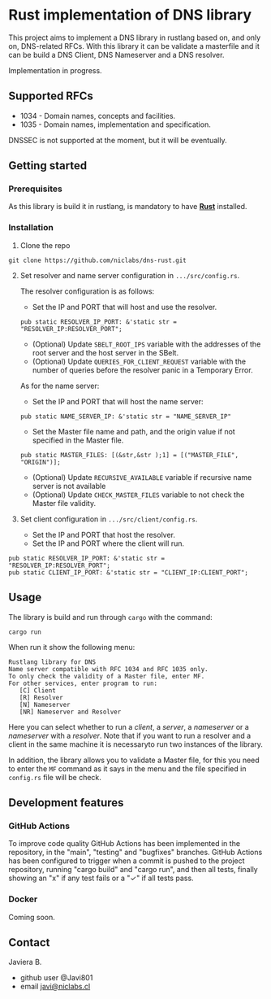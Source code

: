 # Rust implementation of DNS library

This project aims to implement a DNS library in rustlang based on, and only on, DNS-related RFCs. 
With this library it can be validate a masterfile and it can be build a DNS Client, DNS Nameserver and a DNS resolver.

Implementation in progress.

## Supported RFCs 

* 1034 - Domain names, concepts and facilities. 
* 1035 - Domain names, implementation and specification. 

DNSSEC is not supported at the moment, but it will be eventually.

## Getting started

### Prerequisites

As this library is build it in rustlang, is mandatory to have [**Rust**](https://www.rust-lang.org/learn/get-started) installed.

### Installation


1. Clone the repo

```
git clone https://github.com/niclabs/dns-rust.git
```

2. Set resolver and name server configuration in `.../src/config.rs`. 

   The resolver configuration is as follows:

   - Set the IP and PORT that will host and use the resolver.

   ```
   pub static RESOLVER_IP_PORT: &'static str = "RESOLVER_IP:RESOLVER_PORT";
   ```

   - (Optional) Update ```SBELT_ROOT_IPS``` variable with the addresses of the root server and the host server in the SBelt.
   - (Optional) Update ```QUERIES_FOR_CLIENT_REQUEST``` variable with the number of queries before the resolver panic in a Temporary Error.

   As for the name server:

   - Set the IP and PORT that will host the name server:

   ```
   pub static NAME_SERVER_IP: &'static str = "NAME_SERVER_IP"
   ```

   - Set the Master file name and path, and the origin value if not specified in the Master file.

   ```
   pub static MASTER_FILES: [(&str,&str );1] = [("MASTER_FILE", "ORIGIN")];
   ```

   - (Optional) Update ``RECURSIVE_AVAILABLE`` variable if recursive name server is not available
   - (Optional) Update `CHECK_MASTER_FILES` variable to not check the Master file validity.


3. Set client configuration in `.../src/client/config.rs`.

   - Set the IP and PORT that host the resolver.
   - Set the IP and PORT where the client will run.

``` 
pub static RESOLVER_IP_PORT: &'static str = "RESOLVER_IP:RESOLVER_PORT";
pub static CLIENT_IP_PORT: &'static str = "CLIENT_IP:CLIENT_PORT";
```

## Usage

The library is build and run through `cargo` with the command:

```
cargo run
```

When run it show the following menu:

```
Rustlang library for DNS
Name server compatible with RFC 1034 and RFC 1035 only.
To only check the validity of a Master file, enter MF.
For other services, enter program to run: 
   [C] Client
   [R] Resolver
   [N] Nameserver
   [NR] Nameserver and Resolver
```

Here you can select whether to run a *client*, a *server*, a *nameserver* or a *nameserver* with a *resolver*. Note that if you want to run a resolver and a client in the same machine it is necessaryto run two instances of the library.

In addition, the library allows you to validate a Master file, for this you need to enter the ``MF`` command as it says in the menu and the file specified in ```config.rs``` file will be check.

## Development features

### GitHub Actions

To improve code quality GitHub Actions has been implemented in the repository, in the "main", "testing" and "bugfixes" branches. GitHub Actions has been configured to trigger when a commit is pushed to the project repository, running "cargo build" and "cargo run", and then all tests, finally showing an "x" if any test fails or a "✓" if all tests pass.

### Docker

Coming soon.

## Contact

Javiera B.
- github user @Javi801
- email javi@niclabs.cl
